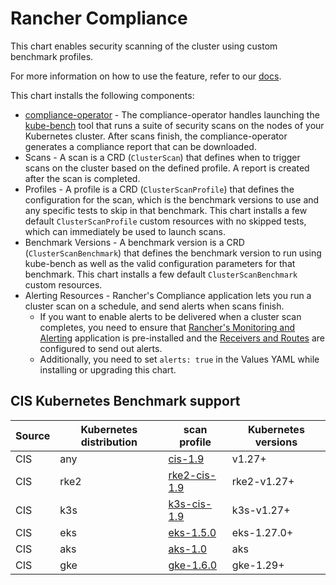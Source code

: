 
# Rancher Compliance

This chart enables security scanning of the cluster using custom benchmark profiles.

For more information on how to use the feature, refer to our [docs](https://ranchermanager.docs.rancher.com/how-to-guides/advanced-user-guides/compliance-scan-guides).

This chart installs the following components:

- [compliance-operator](https://github.com/rancher/compliance-operator) - The compliance-operator handles launching the [kube-bench](https://github.com/aquasecurity/kube-bench) tool that runs a suite of security scans on the nodes of your Kubernetes cluster. After scans finish, the compliance-operator generates a compliance report that can be downloaded.
- Scans - A scan is a CRD (`ClusterScan`) that defines when to trigger scans on the cluster based on the defined profile. A report is created after the scan is completed.
- Profiles - A profile is a CRD (`ClusterScanProfile`) that defines the configuration for the scan, which is the benchmark versions to use and any specific tests to skip in that benchmark. This chart installs a few default `ClusterScanProfile` custom resources with no skipped tests, which can immediately be used to launch scans.
- Benchmark Versions - A benchmark version is a CRD (`ClusterScanBenchmark`) that defines the benchmark version to run using kube-bench as well as the valid configuration parameters for that benchmark. This chart installs a few default `ClusterScanBenchmark` custom resources.
- Alerting Resources - Rancher's Compliance application lets you run a cluster scan on a schedule, and send alerts when scans finish.
    - If you want to enable alerts to be delivered when a cluster scan completes, you need to ensure that [Rancher's Monitoring and Alerting](https://ranchermanager.docs.rancher.com/how-to-guides/advanced-user-guides/monitoring-alerting-guides) application is pre-installed and the [Receivers and Routes](https://ranchermanager.docs.rancher.com/how-to-guides/advanced-user-guides/monitoring-v2-configuration-guides/advanced-configuration/alertmanager) are configured to send out alerts.
    - Additionally, you need to set `alerts: true` in the Values YAML while installing or upgrading this chart.


## CIS Kubernetes Benchmark support

| Source | Kubernetes distribution | scan profile                                                                                                       | Kubernetes versions |
|--------|-------------------------|--------------------------------------------------------------------------------------------------------------------|---------------------|
| CIS    | any                     | [cis-1.9](https://github.com/aquasecurity/kube-bench/tree/main/cfg/cis-1.9)                                                         | v1.27+              |
| CIS    | rke2                    | [rke2-cis-1.9](https://github.com/rancher/security-scan/tree/release/v0.7/package/cfg/rke2-cis-1.9)                                              | rke2-v1.27+         |
| CIS    | k3s                     | [k3s-cis-1.9](https://github.com/rancher/security-scan/tree/release/v0.7/package/cfg/k3s-cis-1.9)                                               | k3s-v1.27+          |
| CIS    | eks                     | [eks-1.5.0](https://github.com/aquasecurity/kube-bench/tree/main/cfg/eks-1.5.0)                                                         | eks-1.27.0+                 |
| CIS    | aks                     | [aks-1.0](https://github.com/aquasecurity/kube-bench/tree/main/cfg/aks-1.0)                                                         | aks                 |
| CIS    | gke                     | [gke-1.6.0](https://github.com/aquasecurity/kube-bench/tree/main/cfg/gke-1.6.0)                                                         | gke-1.29+           |
